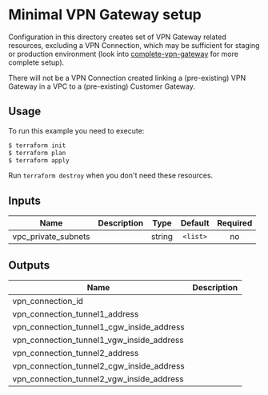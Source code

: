 # Minimal VPN Gateway setup

Configuration in this directory creates set of VPN Gateway related resources, excluding a VPN Connection, which may be sufficient for staging or production environment (look into [complete-vpn-gateway](../complete-vpn-gateway) for more complete setup).

There will not be a VPN Connection created linking a (pre-existing) VPN Gateway in a VPC to a (pre-existing) Customer Gateway.

## Usage

To run this example you need to execute:

```bash
$ terraform init
$ terraform plan
$ terraform apply
```

Run `terraform destroy` when you don't need these resources.

<!-- BEGINNING OF PRE-COMMIT-TERRAFORM DOCS HOOK -->

## Inputs

| Name | Description | Type | Default | Required |
|------|-------------|:----:|:-----:|:-----:|
| vpc_private_subnets |  | string | `<list>` | no |

## Outputs

| Name | Description |
|------|-------------|
| vpn_connection_id |  |
| vpn_connection_tunnel1_address |  |
| vpn_connection_tunnel1_cgw_inside_address |  |
| vpn_connection_tunnel1_vgw_inside_address |  |
| vpn_connection_tunnel2_address |  |
| vpn_connection_tunnel2_cgw_inside_address |  |
| vpn_connection_tunnel2_vgw_inside_address |  |

<!-- END OF PRE-COMMIT-TERRAFORM DOCS HOOK -->